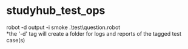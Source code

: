 # studyhub_test_ops
 robot -d output -i smoke .\test\question.robot  
  *the '-d' tag will create a folder for logs and reports of the tagged test case(s) 
